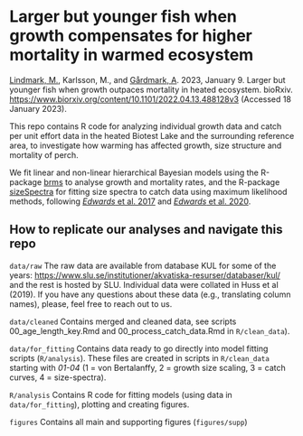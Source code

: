 # Larger but younger fish when growth compensates for higher mortality in warmed ecosystem

[Lindmark, M.](https://maxlindmark.github.io/), Karlsson, M., and [Gårdmark, A](https://internt.slu.se/en/cv-originals/anna-gardmark/). 2023, January 9. Larger but younger fish when growth outpaces mortality in heated ecosystem. bioRxiv. <https://www.biorxiv.org/content/10.1101/2022.04.13.488128v3> (Accessed 18 January 2023).

This repo contains R code for analyzing individual growth data and catch per unit effort data in the heated Biotest Lake and the surrounding reference area, to investigate how warming has affected growth, size structure and mortality of perch.

We fit linear and non-linear hierarchical Bayesian models using the R-package [brms](https://github.com/paul-buerkner/brms) to analyse growth and mortality rates, and the R-package [sizeSpectra](https://github.com/andrew-edwards/sizeSpectra) for fitting size spectra to catch data using maximum likelihood methods, following [*Edwards* et al. 2017](http://onlinelibrary.wiley.com/doi/10.1111/2041-210X.12641/full) and [*Edwards* et al. 2020](https://www.int-res.com/abstracts/meps/v636/p19-33/).


## How to replicate our analyses and navigate this repo

`data/raw`
The raw data are available from database KUL for some of the years: https://www.slu.se/institutioner/akvatiska-resurser/databaser/kul/ and the rest is hosted by SLU. Individual data were collated in Huss et al (2019). If you have any questions about these data (e.g., translating column names), please, feel free to reach out to us.

`data/cleaned`
Contains merged and cleaned data, see scripts 00_age_length_key.Rmd and 00_process_catch_data.Rmd in `R/clean_data`).

`data/for_fitting`
Contains data ready to go directly into model fitting scripts (`R/analysis`). These files are created in scripts in `R/clean_data` starting with *01-04* (1 = von Bertalanffy, 2 = growth size scaling, 3 = catch curves, 4 = size-spectra).

`R/analysis`
Contains R code for fitting models (using data in `data/for_fitting`), plotting and creating figures.

`figures`
Contains all main and supporting figures (`figures/supp`)


